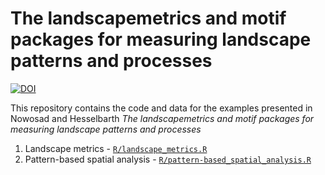 # The landscapemetrics and motif packages for measuring landscape patterns and processes

<!--
add badges
[![DOI](https://img.shields.io/badge/DOI-10.1016/j.jag.2022.102935-blue)](https://doi.org/10.1016/j.jag.2022.102935)
-->
[![DOI](https://zenodo.org/badge/660550342.svg)](https://zenodo.org/badge/latestdoi/660550342)

This repository contains the code and data for the examples presented in Nowosad and Hesselbarth *The landscapemetrics and motif packages for measuring landscape patterns and processes*<!--add book info and year-->

1. Landscape metrics - [`R/landscape_metrics.R`](R/landscape_metrics.R)
2. Pattern-based spatial analysis - [`R/pattern-based_spatial_analysis.R`](R/pattern-based_spatial_analysis.R)
